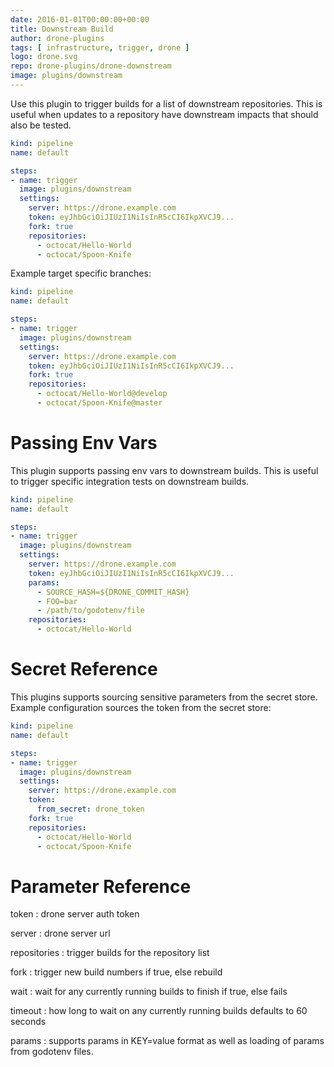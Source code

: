 ```yaml
---
date: 2016-01-01T00:00:00+00:00
title: Downstream Build
author: drone-plugins
tags: [ infrastructure, trigger, drone ]
logo: drone.svg
repo: drone-plugins/drone-downstream
image: plugins/downstream
---
```


Use this plugin to trigger builds for a list of downstream repositories. This
is useful when updates to a repository have downstream impacts that should also
be tested.

```yaml
kind: pipeline
name: default

steps:
- name: trigger  
  image: plugins/downstream
  settings:
    server: https://drone.example.com
    token: eyJhbGciOiJIUzI1NiIsInR5cCI6IkpXVCJ9...
    fork: true
    repositories:
      - octocat/Hello-World
      - octocat/Spoon-Knife
```

Example target specific branches:

```yaml
kind: pipeline
name: default

steps:
- name: trigger  
  image: plugins/downstream
  settings:
    server: https://drone.example.com
    token: eyJhbGciOiJIUzI1NiIsInR5cCI6IkpXVCJ9...
    fork: true
    repositories:
      - octocat/Hello-World@develop
      - octocat/Spoon-Knife@master
```

# Passing Env Vars

This plugin supports passing env vars to downstream builds. This is useful to trigger specific integration tests on downstream builds.

```yaml
kind: pipeline
name: default

steps:
- name: trigger  
  image: plugins/downstream
  settings:
    server: https://drone.example.com
    token: eyJhbGciOiJIUzI1NiIsInR5cCI6IkpXVCJ9...
    params:
      - SOURCE_HASH=${DRONE_COMMIT_HASH}
      - FOO=bar
      - /path/to/godotenv/file
    repositories:
      - octocat/Hello-World
```

# Secret Reference

This plugins supports sourcing sensitive parameters from the secret store. Example configuration sources the token from the secret store:

```yaml
kind: pipeline
name: default

steps:
- name: trigger  
  image: plugins/downstream
  settings:
    server: https://drone.example.com
    token:
      from_secret: drone_token
    fork: true
    repositories:
      - octocat/Hello-World
      - octocat/Spoon-Knife
```

# Parameter Reference

token
: drone server auth token

server
: drone server url

repositories
: trigger builds for the repository list

fork
: trigger new build numbers if true, else rebuild

wait
: wait for any currently running builds to finish if true, else fails

timeout
: how long to wait on any currently running builds defaults to 60 seconds

params
: supports params in KEY=value format as well as loading of params from godotenv files.
